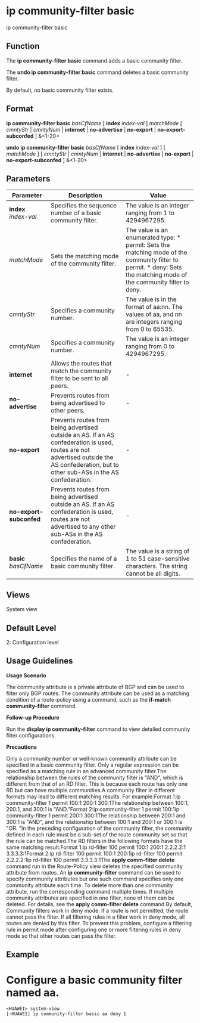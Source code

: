 ip community-filter basic
=========================

ip community-filter basic

Function
--------



The **ip community-filter basic** command adds a basic community filter.

The **undo ip community-filter basic** command deletes a basic community filter.



By default, no basic community filter exists.


Format
------

**ip community-filter basic** *basCfName* [ **index** *index-val* ] *matchMode* [ *cmntyStr* | *cmntyNum* | **internet** | **no-advertise** | **no-export** | **no-export-subconfed** ] &<1-20>

**undo ip community-filter basic** *basCfName* [ **index** *index-val* ] [ *matchMode* ] [ *cmntyStr* | *cmntyNum* | **internet** | **no-advertise** | **no-export** | **no-export-subconfed** ] &<1-20>


Parameters
----------

| Parameter | Description | Value |
| --- | --- | --- |
| **index** *index-val* | Specifies the sequence number of a basic community filter. | The value is an integer ranging from 1 to 4294967295. |
| *matchMode* | Sets the matching mode of the community filter. | The value is an enumerated type:   * permit: Sets the matching mode of the community filter to permit. * deny: Sets the matching mode of the community filter to deny. |
| *cmntyStr* | Specifies a community number. | The value is in the format of aa:nn. The values of aa, and nn are integers ranging from 0 to 65535. |
| *cmntyNum* | Specifies a community number. | The value is an integer ranging from 0 to 4294967295. |
| **internet** | Allows the routes that match the community filter to be sent to all peers. | - |
| **no-advertise** | Prevents routes from being advertised to other peers. | - |
| **no-export** | Prevents routes from being advertised outside an AS. If an AS confederation is used, routes are not advertised outside the AS confederation, but to other sub-ASs in the AS confederation. | - |
| **no-export-subconfed** | Prevents routes from being advertised outside an AS. If an AS confederation is used, routes are not advertised to any other sub-ASs in the AS confederation. | - |
| **basic** *basCfName* | Specifies the name of a basic community filter. | The value is a string of 1 to 51 case-sensitive characters. The string cannot be all digits. |



Views
-----

System view


Default Level
-------------

2: Configuration level


Usage Guidelines
----------------

**Usage Scenario**



The community attribute is a private attribute of BGP and can be used to filter only BGP routes. The community attribute can be used as a matching condition of a route-policy using a command, such as the **if-match community-filter** command.



**Follow-up Procedure**



Run the **display ip community-filter** command to view detailed community filter configurations.



**Precautions**



Only a community number or well-known community attribute can be specified in a basic community filter. Only a regular expression can be specified as a matching rule in an advanced community filter.The relationship between the rules of the community filter is "AND", which is different from that of an RD filter. This is because each route has only one RD but can have multiple communities.A community filter in different formats may lead to different matching results. For example:Format 1:ip community-filter 1 permit 100:1 200:1 300:1The relationship between 100:1, 200:1, and 300:1 is "AND."Format 2:ip community-filter 1 permit 100:1ip community-filter 1 permit 200:1 300:1The relationship between 200:1 and 300:1 is "AND", and the relationship between 100:1 and 200:1 or 300:1 is "OR. "In the preceding configuration of the community filter, the community defined in each rule must be a sub-set of the route community set so that the rule can be matched.The RD filters in the following formats have the same matching result:Format 1:ip rd-filter 100 permit 100:1 200:1 2.2.2.2:1 3.3.3.3:1Format 2:ip rd-filter 100 permit 100:1 200:1ip rd-filter 100 permit 2.2.2.2:1ip rd-filter 100 permit 3.3.3.3:1The **apply comm-filter delete** command run in the Route-Policy view deletes the specified community attribute from routes. An **ip community-filter** command can be used to specify community attributes but one such command specifies only one community attribute each time. To delete more than one community attribute, run the corresponding command multiple times. If multiple community attributes are specified in one filter, none of them can be deleted. For details, see the **apply comm-filter delete** command.By default, Community filters work in deny mode. If a route is not permitted, the route cannot pass the filter. If all filtering rules in a filter work in deny mode, all routes are denied by this filter. To prevent this problem, configure a filtering rule in permit mode after configuring one or more filtering rules in deny mode so that other routes can pass the filter.




Example
-------

# Configure a basic community filter named aa.
```
<HUAWEI> system-view
[~HUAWEI] ip community-filter basic aa deny 1

```